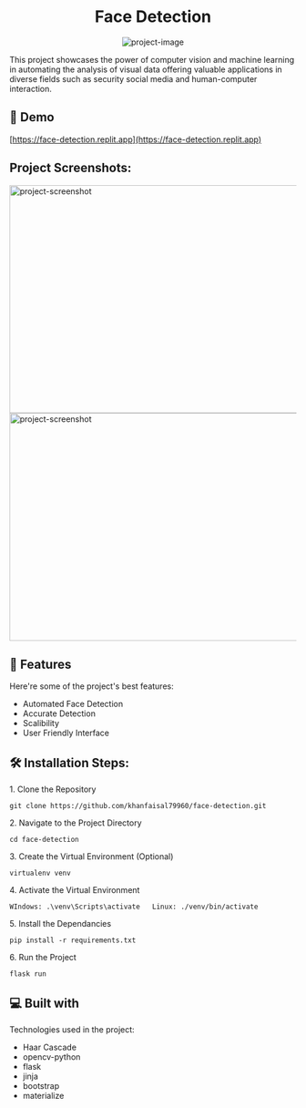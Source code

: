 <h1 align="center" id="title">Face Detection</h1>

<p align="center"><img src="https://socialify.git.ci/khanfaisal79960/face-detection/image?description=1&amp;descriptionEditable=Detect%20Faces%20in%20Images&amp;language=1&amp;name=1&amp;owner=1&amp;pattern=Circuit%20Board&amp;theme=Light" alt="project-image"></p>

<p id="description">This project showcases the power of computer vision and machine learning in automating the analysis of visual data offering valuable applications in diverse fields such as security social media and human-computer interaction.</p>

<h2>🚀 Demo</h2>

[https://face-detection.replit.app](https://face-detection.replit.app)

<h2>Project Screenshots:</h2>

<img src="https://i.ibb.co/w781yWg/Screenshot-2024-03-09-015316.png" alt="project-screenshot" width="640" height="400/">

<img src="https://i.ibb.co/wcg2NvR/Screenshot-2024-03-09-015340.png" alt="project-screenshot" width="640" height="400/">

  
  
<h2>🧐 Features</h2>

Here're some of the project's best features:

*   Automated Face Detection
*   Accurate Detection
*   Scalibility
*   User Friendly Interface

<h2>🛠️ Installation Steps:</h2>

<p>1. Clone the Repository</p>

```
git clone https://github.com/khanfaisal79960/face-detection.git
```

<p>2. Navigate to the Project Directory</p>

```
cd face-detection
```

<p>3. Create the Virtual Environment (Optional)</p>

```
virtualenv venv
```

<p>4. Activate the Virtual Environment</p>

```
WIndows: .\venv\Scripts\activate   Linux: ./venv/bin/activate
```

<p>5. Install the Dependancies</p>

```
pip install -r requirements.txt
```

<p>6. Run the Project</p>

```
flask run
```

  
  
<h2>💻 Built with</h2>

Technologies used in the project:

*   Haar Cascade
*   opencv-python
*   flask
*   jinja
*   bootstrap
*   materialize

